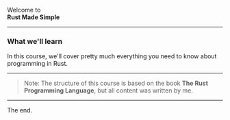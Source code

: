 
Welcome to  
**Rust Made Simple**

---

### What we'll learn

In this course, we'll cover pretty much everything you need to know about programming in Rust.

---

> Note\: The structure of this course is based on the book **The Rust Programming Language**, but all content was written by me.

---

The end.
